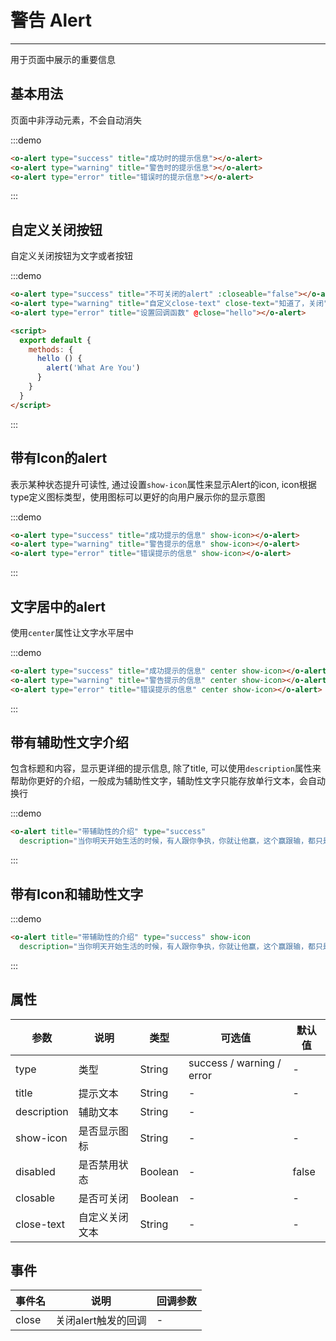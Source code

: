 <style lang="less">
  .demo-block {
    .okendo-alert {
      margin: 10px 0;
    }

    .okendo-alert__description {
      padding: 0;
    }
  }
</style> 

# 警告 Alert

---

用于页面中展示的重要信息

## 基本用法

页面中非浮动元素，不会自动消失

<div class="demo-block">
  <o-alert type="success" title="成功时的提示信息"></o-alert>
  <o-alert type="warning" title="警告时的提示信息"></o-alert>
  <o-alert type="error" title="错误时的提示信息"></o-alert>
</div>

:::demo
```html
<o-alert type="success" title="成功时的提示信息"></o-alert>
<o-alert type="warning" title="警告时的提示信息"></o-alert>
<o-alert type="error" title="错误时的提示信息"></o-alert>
```
:::


## 自定义关闭按钮

自定义关闭按钮为文字或者按钮

<div class="demo-block">
  <o-alert type="success" title="不可关闭的alert" :closeable="false"></o-alert>
  <o-alert type="warning" title="自定义close-text" close-text="知道了，关闭"></o-alert>
  <o-alert type="error" title="设置回调函数" @close="hello"></o-alert>
</div>

<script>
  export default {
    methods: {
      hello () {
        alert('Who Are You')
      }
    }
  }
</script>

:::demo
```html
<o-alert type="success" title="不可关闭的alert" :closeable="false"></o-alert>
<o-alert type="warning" title="自定义close-text" close-text="知道了，关闭"></o-alert>
<o-alert type="error" title="设置回调函数" @close="hello"></o-alert>

<script>
  export default {
    methods: {
      hello () {
        alert('What Are You')
      }
    }
  }
</script>
```
:::

## 带有Icon的alert

表示某种状态提升可读性, 通过设置`show-icon`属性来显示Alert的icon, icon根据type定义图标类型，使用图标可以更好的向用户展示你的显示意图

<div class="demo-block">
  <o-alert type="success" title="成功提示的信息" show-icon></o-alert>
  <o-alert type="warning" title="警告提示的信息" show-icon></o-alert>
  <o-alert type="error" title="错误提示的信息" show-icon></o-alert>
</div>

:::demo
```html
<o-alert type="success" title="成功提示的信息" show-icon></o-alert>
<o-alert type="warning" title="警告提示的信息" show-icon></o-alert>
<o-alert type="error" title="错误提示的信息" show-icon></o-alert>
```
:::

## 文字居中的alert

使用`center`属性让文字水平居中

<div class="demo-block">
  <o-alert type="success" title="成功提示的信息" center show-icon></o-alert>
  <o-alert type="warning" title="警告提示的信息" center show-icon></o-alert>
  <o-alert type="error" title="错误提示的信息" center show-icon></o-alert>
</div>

:::demo
```html
<o-alert type="success" title="成功提示的信息" center show-icon></o-alert>
<o-alert type="warning" title="警告提示的信息" center show-icon></o-alert>
<o-alert type="error" title="错误提示的信息" center show-icon></o-alert>
```
:::


## 带有辅助性文字介绍

包含标题和内容，显示更详细的提示信息, 除了title, 可以使用`description`属性来帮助你更好的介绍，一般成为辅助性文字，辅助性文字只能存放单行文本，会自动换行

<div class="demo-block">
  <o-alert title="带辅助性的介绍" type="success"
  description="当你明天开始生活的时候，有人跟你争执，你就让他赢，这个赢跟输，都只是文字的观念罢了。当你让对方赢，你并没有损失什么。所谓的赢，他有赢到什么?得到什么?所谓的输，你又输到什么?失去什么?我们大部份的生命都浪费在文字语言的捉摸上"></o-alert> 
</div>

:::demo
```html
<o-alert title="带辅助性的介绍" type="success"
  description="当你明天开始生活的时候，有人跟你争执，你就让他赢，这个赢跟输，都只是文字的观念罢了。当你让对方赢，你并没有损失什么。所谓的赢，他有赢到什么?得到什么?所谓的输，你又输到什么?失去什么?我们大部份的生命都浪费在文字语言的捉摸上"></o-alert>
```
:::


## 带有Icon和辅助性文字

<div class="demo-block">
  <o-alert title="带辅助性的介绍" type="success" show-icon
  description="当你明天开始生活的时候，有人跟你争执，你就让他赢，这个赢跟输，都只是文字的观念罢了。当你让对方赢，你并没有损失什么。所谓的赢，他有赢到什么?得到什么?所谓的输，你又输到什么?失去什么?我们大部份的生命都浪费在文字语言的捉摸上"></o-alert>
</div>

:::demo
```html
<o-alert title="带辅助性的介绍" type="success" show-icon
  description="当你明天开始生活的时候，有人跟你争执，你就让他赢，这个赢跟输，都只是文字的观念罢了。当你让对方赢，你并没有损失什么。所谓的赢，他有赢到什么?得到什么?所谓的输，你又输到什么?失去什么?我们大部份的生命都浪费在文字语言的捉摸上"></o-alert>
```
:::


## 属性

| 参数      | 说明          | 类型      | 可选值                           | 默认值  |
|---------- |-------------- |---------- |--------------------------------  |-------- |
| type | 类型 | String |  success / warning / error | - |
| title | 提示文本 | String | - | - |
| description | 辅助文本 | String | - |
| show-icon | 是否显示图标 | String | - | - |
| disabled | 是否禁用状态 | Boolean | - | false |
| closable | 是否可关闭 | Boolean | - | - |
| close-text | 自定义关闭文本 | String | - | - |


## 事件

| 事件名      | 说明         | 回调参数     |
|------------ |-------------- |---------- |
| close | 关闭alert触发的回调 | - |